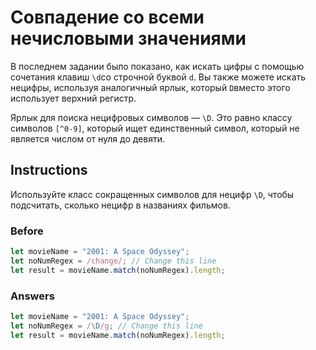 # Совпадение со всеми нечисловыми значениями
В последнем задании было показано, как искать цифры с помощью сочетания клавиш `\d`со строчной буквой `d`. Вы также можете искать нецифры, используя аналогичный ярлык, который `D`вместо этого использует верхний регистр.

Ярлык для поиска нецифровых символов — `\D`. Это равно классу символов `[^0-9]`, который ищет единственный символ, который не является числом от нуля до девяти.
## Instructions
Используйте класс сокращенных символов для нецифр `\D`, чтобы подсчитать, сколько нецифр в названиях фильмов.
### Before
```javascript
let movieName = "2001: A Space Odyssey";
let noNumRegex = /change/; // Change this line
let result = movieName.match(noNumRegex).length;
```
### Answers
```javascript
let movieName = "2001: A Space Odyssey";
let noNumRegex = /\D/g; // Change this line
let result = movieName.match(noNumRegex).length;
```
